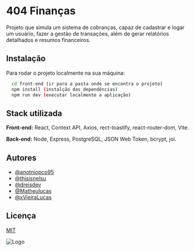 
# 404 Finanças

Projeto que simula um sistema de cobranças, capaz de cadastrar e logar um usuário, fazer a gestão de transações, além de gerar relatórios detalhados e resumos financeiros.
## Instalação

Para rodar o projeto localmente na sua máquina:

```bash
  cd front-end (ir para a pasta onde se encontra o projeto)
  npm install (instalção das dependências)
  npm run dev (executar localmente a aplicação)
```
    
## Stack utilizada

**Front-end:** React, Context API, Axios, rect-toastify, react-router-dom, Vite.

**Back-end:** Node, Express, PostgreSQL, JSON Web Token, bcrypt, joi.


## Autores

- [@anotniopco95](https://www.github.com/anotniopco95)
- [@thisisnelsu](https://www.github.com/thisisnelsu)
- [@dreisdev](https://www.github.com/dreisdev)
- [@Matheulucas](https://www.github.com/Matheulucas)
- [@xVieiraLucas](https://www.github.com/xVieiraLucas)


## Licença

[MIT](https://choosealicense.com/licenses/mit/)


![Logo](https://github.com/antoniopco95/404-Financas/assets/113641883/3c7e23ed-78fa-477e-b49d-0f5dda3faa7c)

